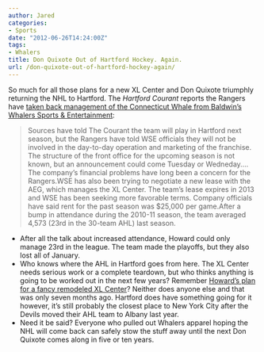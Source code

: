 ```yaml
---
author: Jared
categories:
- Sports
date: "2012-06-26T14:24:00Z"
tags:
- Whalers
title: Don Quixote Out of Hartford Hockey. Again.
url: /don-quixote-out-of-hartford-hockey-again/
---
```

So much for all those plans for a new XL Center and Don Quixote triumphly returning the NHL to Hartford. The *Hartford Courant* reports the Rangers have [taken back management of the Connecticut Whale from Baldwin’s Whalers Sports &amp; Entertainment](http://web.archive.org/web/20151003072814/http://articles.courant.com/2012-06-26/sports/hc-rangers-part-way-with-baldwin-0627-20120626_1_baldwin-whalers-sports-entertainment-rangers-assistant-general-manager):

> Sources have told The Courant the team will play in Hartford next season, but the Rangers have told WSE officials they will not be involved in the day-to-day operation and marketing of the franchise. The structure of the front office for the upcoming season is not known, but an announcement could come Tuesday or Wedneday.…The company’s financial problems have long been a concern for the Rangers.WSE has also been trying to negotiate a new lease with the AEG, which manages the XL Center. The team’s lease expires in 2013 and WSE has been seeking more favorable terms. Company officials have said rent for the past season was $25,000 per game.After a bump in attendance during the 2010-11 season, the team averaged 4,573 (23rd in the 30-team AHL) last season.

- After all the talk about increased attendance, Howard could only manage 23rd in the league. The team made the playoffs, but they also lost all of January.
- Who knows where the AHL in Hartford goes from here. The XL Center needs serious work or a complete teardown, but who thinks anything is going to be worked out in the next few years? Remember [Howard’s plan for a fancy remodeled XL Center](https://blog.jaredeberle.org/posts/hartfords-don-quixote-continues-chasing-giants/)? Neither does anyone else and that was only seven months ago. Hartford does have something going for it however, it’s still probably the closest place to New York City after the Devils moved their AHL team to Albany last year.
- Need it be said? Everyone who pulled out Whalers apparel hoping the NHL will come back can safely stow the stuff away until the next Don Quixote comes along in five or ten years.
